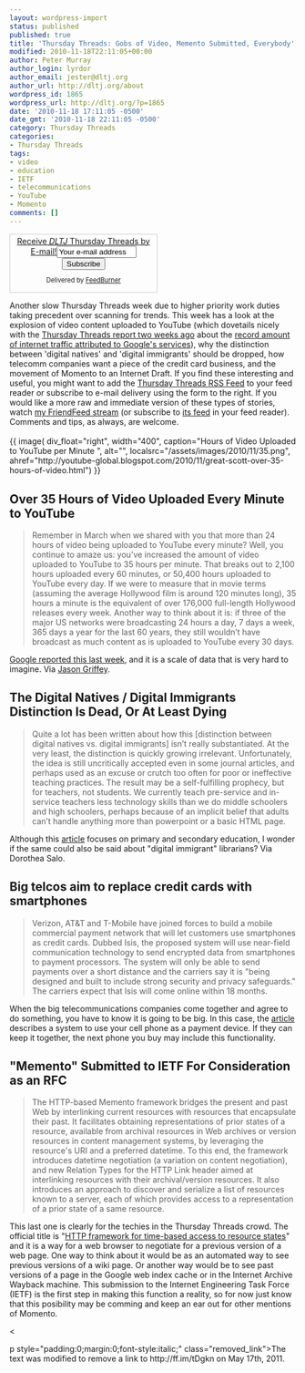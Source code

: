 ```yaml
---
layout: wordpress-import
status: published
published: true
title: 'Thursday Threads: Gobs of Video, Memento Submitted, Everybody''s Digital, and Cell Phone as Credit Card'
modified: 2010-11-18T22:11:05+00:00
author: Peter Murray
author_login: lyrdor
author_email: jester@dltj.org
author_url: http://dltj.org/about
wordpress_id: 1865
wordpress_url: http://dltj.org/?p=1865
date: '2010-11-18 17:11:05 -0500'
date_gmt: '2010-11-18 22:11:05 -0500'
category: Thursday Threads
categories:
- Thursday Threads
tags:
- video
- education
- IETF
- telecommunications
- YouTube
- Momento
comments: []
---
```

<div id="feedburner-thursday-threads-email-w46" class="wp-caption alignright" style="width: 260px;">
<form style="border:1px solid #ccc;padding:3px;text-align:center;" action="http://feedburner.google.com/fb/a/mailverify" method="post" target="popupwindow" onsubmit="window.open('http://feedburner.google.com/fb/a/mailverify?uri=thursday-threads', 'popupwindow', 'scrollbars=yes,width=550,height=520');return true"><a href="http://feedburner.google.com/fb/a/mailverify?uri=thursday-threads&#038;loc=en_US" title="FeedBurner Email Subscription">Receive <i><acronym title="Disruptive Library Technology Jester">DLTJ</acronym></i> Thursday Threads by E-mail!</a><input type="text" style="width:140px" name="email" value="Your e-mail address" onFocus="if (this.defaultValue==this.value) this.value = ''"/><input type="hidden" value="thursday-threads" name="uri"/><input type="hidden" name="loc" value="en_US"/><input type="submit" value="Subscribe" />
<p style="font-size: 80%">Delivered by <a href="http://feedburner.google.com" target="_blank" title="Google Feedburner Service">FeedBurner</a></p>
</form>
</div>
<p>Another slow Thursday Threads week due to higher priority work duties taking precedent over scanning for trends.  This week has a look at the explosion of video content uploaded to YouTube (which dovetails nicely with the <a href="/article/thursday-threads-2010w44/">Thursday Threads report two weeks ago</a> about the <a href="http://asert.arbornetworks.com/2010/10/google-breaks-traffic-record/" title="Google Sets New Internet Traffic Record | Security to the Core | Arbor Networks Security">record amount of internet traffic attributed to Google's services</a>), why the distinction between 'digital natives' and 'digital immigrants' should be dropped, how telecomm companies want a piece of the credit card business, and the movement of Momento to an Internet Draft.  If you find these interesting and useful, you might want to add the <a href="http://feeds.dltj.org/thursday-threads/">Thursday Threads RSS Feed</a> to your feed reader or subscribe to e-mail delivery using the form to the right.  If you would like a more raw and immediate version of these types of stories, watch <a href="http://friendfeed.com/dltj" title="Peter Murray - FriendFeed">my FriendFeed stream</a> (or subscribe to <a href="http://friendfeed.com/dltj?format=atom" title="Atom feed for Peter Murray's FriendFeed account">its feed</a> in your feed reader).  Comments and tips, as always, are welcome.<br />
<!--more--><br />
{{ image(
    div_float="right",
    width="400",
    caption="Hours of Video Uploaded to YouTube per Minute ",
    alt="",
    localsrc="/assets/images/2010/11/35.png",
    ahref="http://youtube-global.blogspot.com/2010/11/great-scott-over-35-hours-of-video.html") }}</p>
<h2>Over 35 Hours of Video Uploaded Every Minute to YouTube</h2>
<blockquote><p>Remember in March when we shared with you that more than 24 hours of video being uploaded to YouTube every minute? Well, you continue to amaze us: you&rsquo;ve increased the amount of video uploaded to YouTube to 35 hours per minute. That breaks out to 2,100 hours uploaded every 60 minutes, or 50,400 hours uploaded to YouTube every day. If we were to measure that in movie terms (assuming the average Hollywood film is around 120 minutes long), 35 hours a minute is the equivalent of over 176,000 full-length Hollywood releases every week. Another way to think about it is: if three of the major US networks were broadcasting 24 hours a day, 7 days a week, 365 days a year for the last 60 years, they still wouldn&rsquo;t have broadcast as much content as is uploaded to YouTube every 30 days.</p></blockquote>
<p><a href="http://youtube-global.blogspot.com/2010/11/great-scott-over-35-hours-of-video.html" title="YouTube Blog: Great Scott! Over 35 Hours of Video Uploaded Every Minute to YouTube">Google reported this last week</a>, and it is a scale of data that is very hard to imagine.  Via <a href="http://web.archive.org/web/20111121020254/http://americanlibrariesmagazine.org/perpetualbeta/interesting-stats-video-online" title="Interesting stats on video online | American Libraries Magazine">Jason Griffey</a>.</p>
<h2>The Digital Natives / Digital Immigrants Distinction Is Dead, Or At Least Dying</h2>
<blockquote><p>Quite a lot has been written about how this [distinction between digital natives vs. digital immigrants] isn&rsquo;t really substantiated. At the very least, the distinction is quickly growing irrelevant. Unfortunately, the idea is still uncritically accepted even in some journal articles, and perhaps used as an excuse or crutch too often for poor or ineffective teaching practices. The result may be a self-fulfilling prophecy, but for teachers, not students. We currently teach pre-service and in-service teachers less technology skills than we do middle schoolers and high schoolers, perhaps because of an implicit belief that adults can&rsquo;t handle anything more than powerpoint or a basic HTML page.</p></blockquote>
<p>Although this <a href="http://edtechdev.wordpress.com/2010/03/19/the-digital-natives-digital-immigrants-distinction-is-dead-or-at-least-dying/" title="The Digital Natives / Digital Immigrants Distinction Is Dead, Or At Least Dying | EdTechDev">article</a> focuses on primary and secondary education, I wonder if the same could also be said about "digital immigrant" librarians?  Via <span class="removed_link" title="http://ff.im/tDgkn">Dorothea Salo</span>.</p>
<h2>Big telcos aim to replace credit cards with smartphones</h2>
<blockquote><p>Verizon, AT&T and T-Mobile have joined forces to build a mobile commercial payment network that will let customers use smartphones as credit cards.  Dubbed Isis, the proposed system will use near-field communication technology to send encrypted data from smartphones to payment processors.  The system will only be able to send payments over a short distance and the carriers say it is "being designed and built to include strong security and privacy safeguards."  The carriers expect that Isis will come online within 18 months. </p></blockquote>
<p>When the big telecommunications companies come together and agree to do something, you have to know it is going to be big.  In this case, the <a href="http://www.networkworld.com/news/2010/111610-isis-smartphones-credit-cards.html" title="Big telcos aim to replace credit cards with smartphones | Network World">article</a> describes a system to use your cell phone as a payment device.  If they can keep it together, the next phone you buy may include this functionality.</p>
<h2>"Memento" Submitted to IETF For Consideration as an RFC</h2>
<blockquote><p>The HTTP-based Memento framework bridges the present and past Web by interlinking current resources with resources that encapsulate their past. It facilitates obtaining representations of prior states of a resource, available from archival resources in Web archives or version resources in content management systems, by leveraging the resource's URI and a preferred datetime. To this end, the framework introduces datetime negotiation (a variation on content negotiation), and new Relation Types for the HTTP Link header aimed at interlinking resources with their archival/version resources. It also introduces an approach to discover and serialize a list of resources known to a server, each of which provides access to a representation of a prior state of a same resource.</p></blockquote>
<p>This last one is clearly for the techies in the Thursday Threads crowd.  The official title is "<a href="http://mementoweb.org/guide/rfc/ID/" title="Internet Draft: HTTP framework for time-based access to resource states">HTTP framework for time-based access to resource states</a>" and it is a way for a web browser to negotiate for a previous version of a web page.  One way to think about it would be as an automated way to see previous versions of a wiki page.  Or another way would be to see past versions of a page in the Google web index cache or in the Internet Archive Wayback machine.  This submission to the Internet Engineering Task Force (IETF) is the first step in making this function a reality, so for now just know that this posibility may be comming and keep an ear out for other mentions of Momento.</p>
<p><</p>
<p>p style="padding:0;margin:0;font-style:italic;" class="removed_link">The text was modified to remove a link to http://ff.im/tDgkn on May 17th, 2011.</p>
